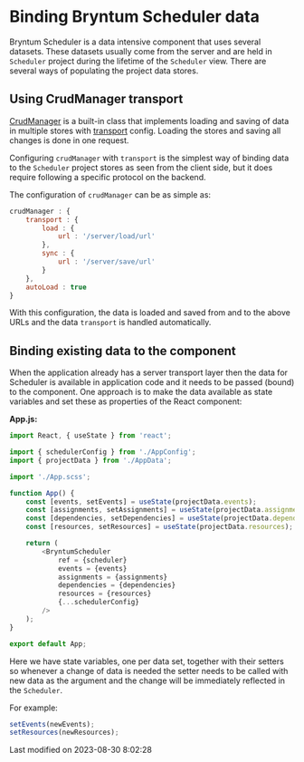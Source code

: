 # Binding Bryntum Scheduler data

Bryntum Scheduler is a data intensive component that uses several datasets. These datasets usually come from the server
and are held in `Scheduler` project during the lifetime of the `Scheduler` view. There are several ways of populating the
project data stores.

## Using CrudManager transport

[CrudManager](#Scheduler/data/CrudManager) is a built-in class that implements loading and saving of data in multiple
stores with [transport](#Scheduler/data/CrudManager#config-transport) config. Loading the stores and saving all
changes is done in one request.

Configuring `crudManager` with `transport` is the simplest way of binding data to the `Scheduler` project stores as seen
from the client side, but it does require following a specific protocol on the backend.

The configuration of `crudManager` can be as simple as:

```javascript
crudManager : {
    transport : {
        load : {
            url : '/server/load/url'
        },
        sync : {
            url : '/server/save/url'
        }
    },
    autoLoad : true
}
```

With this configuration, the data is loaded and saved from and to the above URLs and the data `transport` is handled
automatically.

## Binding existing data to the component

When the application already has a server transport layer then the data for Scheduler is available in application code and
it needs to be passed (bound) to the component. One approach is to make the data available as state variables and set
these as properties of the React component:

**App.js:**

```typescript
import React, { useState } from 'react';

import { schedulerConfig } from './AppConfig';
import { projectData } from './AppData';

import './App.scss';

function App() {
    const [events, setEvents] = useState(projectData.events);
    const [assignments, setAssignments] = useState(projectData.assignments);
    const [dependencies, setDependencies] = useState(projectData.dependencies);
    const [resources, setResources] = useState(projectData.resources);

    return (
        <BryntumScheduler
            ref = {scheduler}
            events = {events}
            assignments = {assignments}
            dependencies = {dependencies}
            resources = {resources}
            {...schedulerConfig}
        />
    );
}

export default App;
```

Here we have state variables, one per data set, together with their setters so whenever a change of data is needed the
setter needs to be called with new data as the argument and the change will be immediately reflected in the `Scheduler`.

For example:

```javascript
setEvents(newEvents);
setResources(newResources);
```



<p class="last-modified">Last modified on 2023-08-30 8:02:28</p>